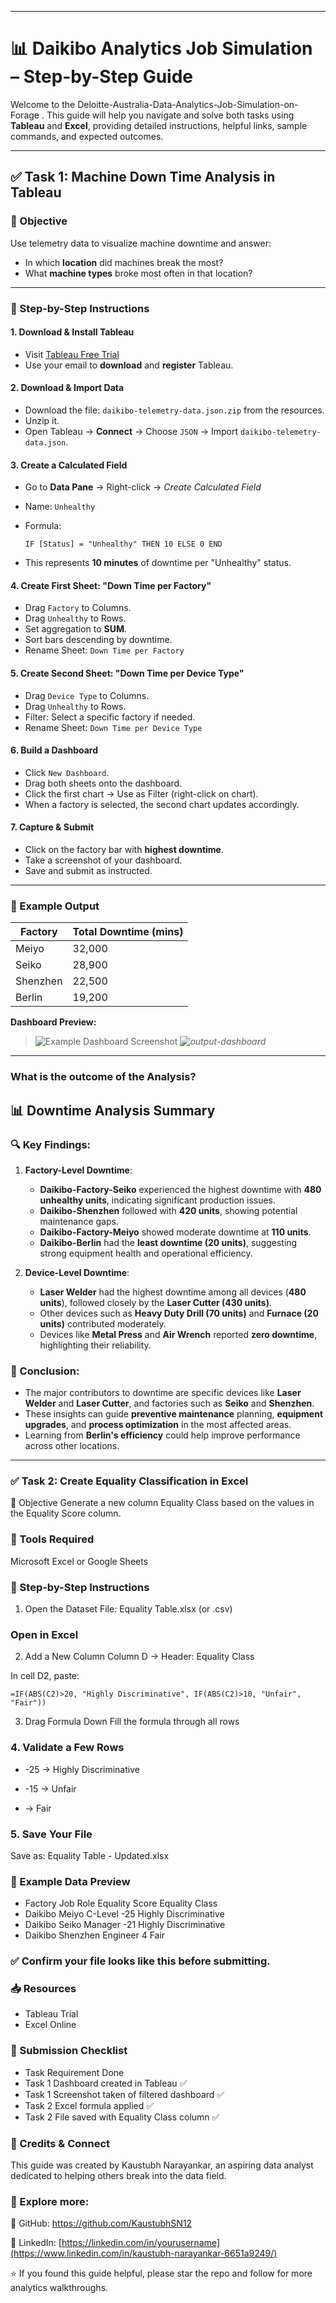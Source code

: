 
---

# 📊 Daikibo Analytics Job Simulation – Step-by-Step Guide

Welcome to the Deloitte-Australia-Data-Analytics-Job-Simulation-on-Forage . This guide will help you navigate and solve both tasks using **Tableau** and **Excel**, providing detailed instructions, helpful links, sample commands, and expected outcomes.

---

## ✅ Task 1: Machine Down Time Analysis in Tableau

### 🎯 Objective

Use telemetry data to visualize machine downtime and answer:

* In which **location** did machines break the most?
* What **machine types** broke most often in that location?

---

### 🔧 Step-by-Step Instructions

#### 1. **Download & Install Tableau**

* Visit [Tableau Free Trial](https://www.tableau.com/products/trial)
* Use your email to **download** and **register** Tableau.

#### 2. **Download & Import Data**

* Download the file: `daikibo-telemetry-data.json.zip` from the resources.
* Unzip it.
* Open Tableau → **Connect** → Choose `JSON` → Import `daikibo-telemetry-data.json`.

#### 3. **Create a Calculated Field**

* Go to **Data Pane** → Right-click → *Create Calculated Field*
* Name: `Unhealthy`
* Formula:

  ```plaintext
  IF [Status] = "Unhealthy" THEN 10 ELSE 0 END
  ```
* This represents **10 minutes** of downtime per "Unhealthy" status.

#### 4. **Create First Sheet: "Down Time per Factory"**

* Drag `Factory` to Columns.
* Drag `Unhealthy` to Rows.
* Set aggregation to **SUM**.
* Sort bars descending by downtime.
* Rename Sheet: `Down Time per Factory`

#### 5. **Create Second Sheet: "Down Time per Device Type"**

* Drag `Device Type` to Columns.
* Drag `Unhealthy` to Rows.
* Filter: Select a specific factory if needed.
* Rename Sheet: `Down Time per Device Type`

#### 6. **Build a Dashboard**

* Click `New Dashboard`.
* Drag both sheets onto the dashboard.
* Click the first chart → Use as Filter (right-click on chart).
* When a factory is selected, the second chart updates accordingly.

#### 7. **Capture & Submit**

* Click on the factory bar with **highest downtime**.
* Take a screenshot of your dashboard.
* Save and submit as instructed.

---

### 🧪 Example Output

| Factory  | Total Downtime (mins) |
| -------- | --------------------- |
| Meiyo    | 32,000                |
| Seiko    | 28,900                |
| Shenzhen | 22,500                |
| Berlin   | 19,200                |

**Dashboard Preview:**

> ![Example Dashboard Screenshot](https://i.imgur.com/ZkdCv0L.png) *![output-dashboard](https://github.com/user-attachments/assets/ee52e6dc-ea27-4448-b645-afa881d44f87)*

---
### What is the outcome of the Analysis?

## 📊 Downtime Analysis Summary

### 🔍 Key Findings:

1. **Factory-Level Downtime**:

   * **Daikibo-Factory-Seiko** experienced the highest downtime with **480 unhealthy units**, indicating significant production issues.
   * **Daikibo-Shenzhen** followed with **420 units**, showing potential maintenance gaps.
   * **Daikibo-Factory-Meiyo** showed moderate downtime at **110 units**.
   * **Daikibo-Berlin** had the **least downtime (20 units)**, suggesting strong equipment health and operational efficiency.

2. **Device-Level Downtime**:

   * **Laser Welder** had the highest downtime among all devices (**480 units**), followed closely by the **Laser Cutter (430 units)**.
   * Other devices such as **Heavy Duty Drill (70 units)** and **Furnace (20 units)** contributed moderately.
   * Devices like **Metal Press** and **Air Wrench** reported **zero downtime**, highlighting their reliability.

### 📌 Conclusion:

* The major contributors to downtime are specific devices like **Laser Welder** and **Laser Cutter**, and factories such as **Seiko** and **Shenzhen**.
* These insights can guide **preventive maintenance** planning, **equipment upgrades**, and **process optimization** in the most affected areas.
* Learning from **Berlin's efficiency** could help improve performance across other locations.

---



### ✅ Task 2: Create Equality Classification in Excel
🎯 Objective
Generate a new column Equality Class based on the values in the Equality Score column.

### 🧰 Tools Required
Microsoft Excel or Google Sheets

### 🔧 Step-by-Step Instructions
1. Open the Dataset
File: Equality Table.xlsx (or .csv)

### Open in Excel

2. Add a New Column
Column D → Header: Equality Class

In cell D2, paste:

```plaintext
=IF(ABS(C2)>20, "Highly Discriminative", IF(ABS(C2)>10, "Unfair", "Fair"))
```

3. Drag Formula Down Fill the formula through all rows

### 4. Validate a Few Rows
   
* -25 → Highly Discriminative

* -15 → Unfair

*  → Fair

### 5. Save Your File
Save as: Equality Table - Updated.xlsx

### 🧾 Example Data Preview
* Factory	Job Role	Equality Score	Equality Class
* Daikibo Meiyo	C-Level	-25	Highly Discriminative
* Daikibo Seiko	Manager	-21	Highly Discriminative
* Daikibo Shenzhen	Engineer	4	Fair

### ✅ Confirm your file looks like this before submitting.

### 📥 Resources
* Tableau Trial
* Excel Online


### 📌 Submission Checklist
* Task	Requirement	Done
* Task 1	Dashboard created in Tableau	✅
* Task 1	Screenshot taken of filtered dashboard	✅
* Task 2	Excel formula applied	✅
* Task 2	File saved with Equality Class column	✅

### 🙌 Credits & Connect
This guide was created by Kaustubh Narayankar, an aspiring data analyst dedicated to helping others break into the data field.

### 📍 Explore more:

🔗 GitHub: https://github.com/KaustubhSN12

💼 LinkedIn: [https://linkedin.com/in/yourusername](https://www.linkedin.com/in/kaustubh-narayankar-6651a9249/)

⭐ If you found this guide helpful, please star the repo and follow for more analytics walkthroughs.

